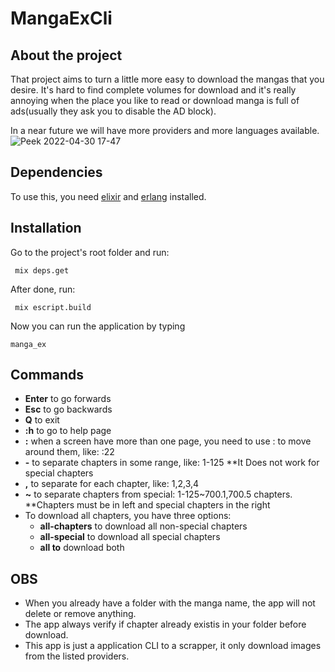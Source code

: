# MangaExCli

## About the project

That project aims to turn a little more easy to download the mangas that you desire. It's hard to find complete volumes for download and it's really annoying when the place you like to read or download manga is full of ads(usually they ask you to disable the AD block).

In a near future we will have more providers and more languages available.
![Peek 2022-04-30 17-47](https://user-images.githubusercontent.com/31665100/166122157-46de8ded-e221-4f3a-97aa-4a34e4fd22f5.gif)


## Dependencies
To use this, you need [elixir](https://elixir-lang.org/) and [erlang](https://www.erlang.org/downloads.html) installed.

## Installation
Go to the project's root folder and run:

 ``` mix deps.get```

After done, run:

``` mix escript.build```

Now you can run the application by typing

```manga_ex```

## Commands
- **Enter** to go forwards
- **Esc** to go backwards
- **Q** to exit
- **:h** to go to help page
- **:<page>** when a screen have more than one page, you need to use :<page> to move around them, like: :22
- **-** to separate chapters in some range, like: 1-125 **It Does not work for special chapters
- **,** to separate for each chapter, like: 1,2,3,4
- **~** to separate chapters from special: 1-125~700.1,700.5
chapters. **Chapters must be in left and special chapters in the right
- To download all chapters, you have three options:
  - **all-chapters** to download all non-special chapters 
  - **all-special** to download all special chapters
  - **all to** download both 


## OBS
- When you already have a folder with the manga name, the app will not delete or remove anything.
- The app always verify if chapter already existis in your folder before download.
- This app is just a application CLI to a scrapper, it only download images from the listed providers.
